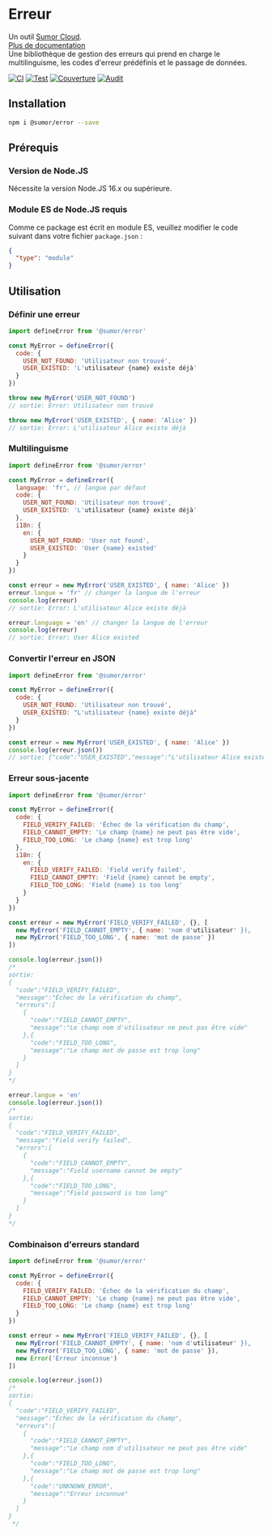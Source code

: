 # Erreur

Un outil [Sumor Cloud](https://sumor.cloud).  
[Plus de documentation](https://sumor.cloud/error)  
Une bibliothèque de gestion des erreurs qui prend en charge le multilinguisme, les codes d'erreur prédéfinis et le passage de données.

[![CI](https://github.com/sumor-cloud/error/actions/workflows/ci.yml/badge.svg)](https://github.com/sumor-cloud/error/actions/workflows/ci.yml)
[![Test](https://github.com/sumor-cloud/error/actions/workflows/ut.yml/badge.svg)](https://github.com/sumor-cloud/error/actions/workflows/ut.yml)
[![Couverture](https://github.com/sumor-cloud/error/actions/workflows/coverage.yml/badge.svg)](https://github.com/sumor-cloud/error/actions/workflows/coverage.yml)
[![Audit](https://github.com/sumor-cloud/error/actions/workflows/audit.yml/badge.svg)](https://github.com/sumor-cloud/error/actions/workflows/audit.yml)

## Installation

```bash
npm i @sumor/error --save
```

## Prérequis

### Version de Node.JS

Nécessite la version Node.JS 16.x ou supérieure.

### Module ES de Node.JS requis

Comme ce package est écrit en module ES, veuillez modifier le code suivant dans votre fichier `package.json` :

```json
{
  "type": "module"
}
```

## Utilisation

### Définir une erreur

```js
import defineError from '@sumor/error'

const MyError = defineError({
  code: {
    USER_NOT_FOUND: 'Utilisateur non trouvé',
    USER_EXISTED: 'L'utilisateur {name} existe déjà'
  }
})

throw new MyError('USER_NOT_FOUND')
// sortie: Error: Utilisateur non trouvé

throw new MyError('USER_EXISTED', { name: 'Alice' })
// sortie: Error: L'utilisateur Alice existe déjà
```

### Multilinguisme

```js
import defineError from '@sumor/error'

const MyError = defineError({
  language: 'fr', // langue par défaut
  code: {
    USER_NOT_FOUND: 'Utilisateur non trouvé',
    USER_EXISTED: 'L'utilisateur {name} existe déjà'
  },
  i18n: {
    en: {
      USER_NOT_FOUND: 'User not found',
      USER_EXISTED: 'User {name} existed'
    }
  }
})

const erreur = new MyError('USER_EXISTED', { name: 'Alice' })
erreur.langue = 'fr' // changer la langue de l'erreur
console.log(erreur)
// sortie: Error: L'utilisateur Alice existe déjà

erreur.language = 'en' // changer la langue de l'erreur
console.log(erreur)
// sortie: Error: User Alice existed
```

### Convertir l'erreur en JSON

```js
import defineError from '@sumor/error'

const MyError = defineError({
  code: {
    USER_NOT_FOUND: 'Utilisateur non trouvé',
    USER_EXISTED: "L'utilisateur {name} existe déjà"
  }
})

const erreur = new MyError('USER_EXISTED', { name: 'Alice' })
console.log(erreur.json())
// sortie: {"code":"USER_EXISTED","message":"L'utilisateur Alice existe déjà"}
```

### Erreur sous-jacente

```js
import defineError from '@sumor/error'

const MyError = defineError({
  code: {
    FIELD_VERIFY_FAILED: 'Échec de la vérification du champ',
    FIELD_CANNOT_EMPTY: 'Le champ {name} ne peut pas être vide',
    FIELD_TOO_LONG: 'Le champ {name} est trop long'
  },
  i18n: {
    en: {
      FIELD_VERIFY_FAILED: 'Field verify failed',
      FIELD_CANNOT_EMPTY: 'Field {name} cannot be empty',
      FIELD_TOO_LONG: 'Field {name} is too long'
    }
  }
})

const erreur = new MyError('FIELD_VERIFY_FAILED', {}, [
  new MyError('FIELD_CANNOT_EMPTY', { name: 'nom d'utilisateur' }),
  new MyError('FIELD_TOO_LONG', { name: 'mot de passe' })
])

console.log(erreur.json())
/*
sortie:
{
  "code":"FIELD_VERIFY_FAILED",
  "message":"Échec de la vérification du champ",
  "erreurs":[
    {
      "code":"FIELD_CANNOT_EMPTY",
      "message":"Le champ nom d'utilisateur ne peut pas être vide"
    },{
      "code":"FIELD_TOO_LONG",
      "message":"Le champ mot de passe est trop long"
    }
  ]
}
*/

erreur.langue = 'en'
console.log(erreur.json())
/*
sortie:
{
  "code":"FIELD_VERIFY_FAILED",
  "message":"Field verify failed",
  "errors":[
    {
      "code":"FIELD_CANNOT_EMPTY",
      "message":"Field username cannot be empty"
    },{
      "code":"FIELD_TOO_LONG",
      "message":"Field password is too long"
    }
  ]
}
*/
```

### Combinaison d'erreurs standard

```js
import defineError from '@sumor/error'

const MyError = defineError({
  code: {
    FIELD_VERIFY_FAILED: 'Échec de la vérification du champ',
    FIELD_CANNOT_EMPTY: 'Le champ {name} ne peut pas être vide',
    FIELD_TOO_LONG: 'Le champ {name} est trop long'
  }
})

const erreur = new MyError('FIELD_VERIFY_FAILED', {}, [
  new MyError('FIELD_CANNOT_EMPTY', { name: 'nom d'utilisateur' }),
  new MyError('FIELD_TOO_LONG', { name: 'mot de passe' }),
  new Error('Erreur inconnue')
])

console.log(erreur.json())
/*
sortie:
{
  "code":"FIELD_VERIFY_FAILED",
  "message":"Échec de la vérification du champ",
  "erreurs":[
    {
      "code":"FIELD_CANNOT_EMPTY",
      "message":"Le champ nom d'utilisateur ne peut pas être vide"
    },{
      "code":"FIELD_TOO_LONG",
      "message":"Le champ mot de passe est trop long"
    },{
      "code":"UNKNOWN_ERROR",
      "message":"Erreur inconnue"
    }
  ]
}
 */
```
